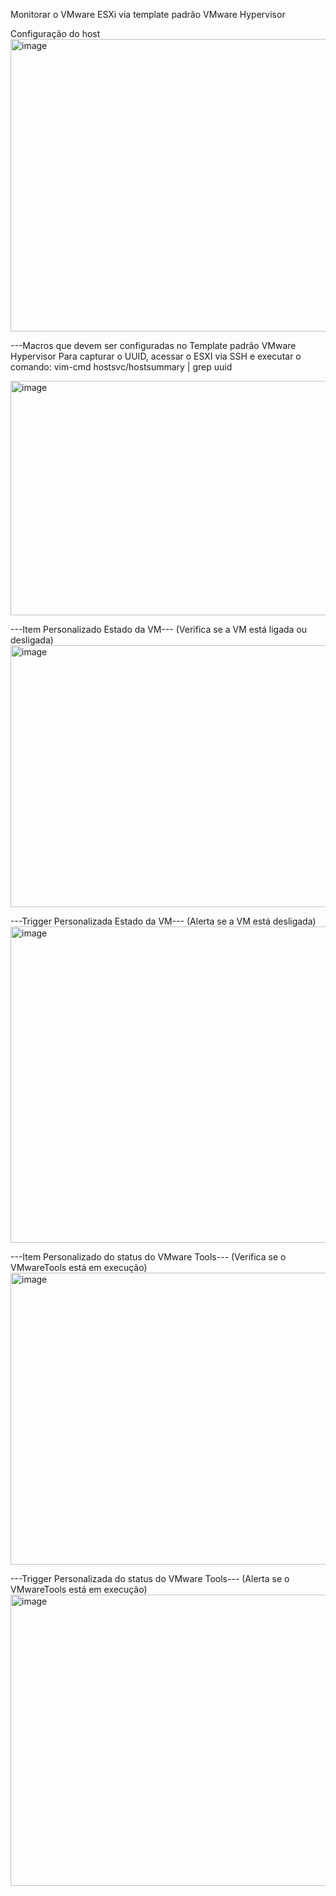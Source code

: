 Monitorar o VMware ESXi via template padrão VMware Hypervisor

Configuração do host
<img width="1046" height="468" alt="image" src="https://github.com/user-attachments/assets/ee51f0ed-39f8-413d-8bd9-56c5726f85f8" />


---Macros que devem ser configuradas no Template padrão VMware Hypervisor
Para capturar o UUID, acessar o ESXI via SSH e executar o comando:
vim-cmd hostsvc/hostsummary | grep uuid

<img width="1038" height="375" alt="image" src="https://github.com/user-attachments/assets/621130be-f5dd-47d7-9245-81f8092bc6e1" />



---Item Personalizado Estado da VM--- (Verifica se a VM está ligada ou desligada)
<img width="1031" height="419" alt="image" src="https://github.com/user-attachments/assets/9291810b-4ba0-46cc-9d40-7cf03c78bdf0" />



---Trigger Personalizada Estado da VM--- (Alerta se a VM está desligada)
<img width="1042" height="506" alt="image" src="https://github.com/user-attachments/assets/f4ec1415-39f8-4eb0-b247-5221306d4d92" />



---Item Personalizado do status do VMware Tools--- (Verifica se o VMwareTools está em execução)
<img width="1035" height="467" alt="image" src="https://github.com/user-attachments/assets/2e203a4f-f329-4ae3-9808-bb3cca36944f" />



---Trigger Personalizada do status do VMware Tools--- (Alerta se o VMwareTools está em execução)
<img width="1046" height="466" alt="image" src="https://github.com/user-attachments/assets/857c7d31-8ea5-41a4-98e9-88347934f776" />



